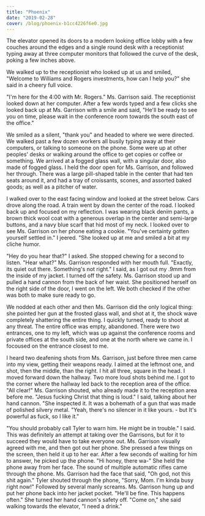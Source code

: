 ```yaml
---
title: "Phoenix"
date: "2019-02-28"
cover: /blog/phoenix-b1cc4226f6e0.jpg
---
```


The elevator opened its doors to a modern looking office lobby with a few couches around the edges and a single round desk with a receptionist typing away at three computer monitors that followed the curve of the desk, poking a few inches above.

We walked up to the receptionist who looked up at us and smiled, "Welcome to Williams and Rogers investments, how can I help you?" she said in a cheery full voice.

"I'm here for the 4:00 with Mr. Rogers." Ms. Garrison said. The receptionist looked down at her computer. After a few words typed and a few clicks she looked back up at Ms. Garrison with a smile and said, "He'll be ready to see you on time, please wait in the conference room towards the south east of the office."

We smiled as a silent, "thank you" and headed to where we were directed. We walked past a few dozen workers all busily typing away at their computers, or talking to someone on the phone. Some were up at other peoples' desks or walking around the office to get copies or coffee or something. We arrived at a fogged glass wall, with a singular door, also made of fogged glass. I held the door open for Ms. Garrison, and followed her through. There was a large pill-shaped table in the center that had ten seats around it, and had a tray of croissants, scones, and assorted baked goods; as well as a pitcher of water.

I walked over to the east facing window and looked at the street below. Cars drove along the road. A train went by down the center of the road. I looked back up and focused on my reflection. I was wearing black denim pants, a brown thick wool coat with a generous overlap in the center and semi-large buttons, and a navy blue scarf that hid most of my neck. I looked over to see Ms. Garrison on her phone eating a cookie. "You've certainty gotten yourself settled in." I jeered. "She looked up at me and smiled a bit at my cliche humor.

"Hey do you hear that?" I asked. She stopped chewing for a second to listen. "Hear what?" Ms. Garrison responded with her mouth full. "Exactly, its quiet out there. Something's not right." I said, as I got out my .9mm from the inside of my jacket. I turned off the safety. Ms. Garrison stood up and pulled a hand cannon from the back of her waist. She positioned herself on the right side of the door, I went on the left. We both checked if the other was both to make sure ready to go.

We nodded at each other and then Ms. Garrison did the only logical thing: she pointed her gun at the frosted glass wall, and shot at it, the shock wave completely shattering the entire thing. I quickly turned, ready to shoot at any threat. The entire office was empty, abandoned. There were two entrances, one to my left, which was up against the conference rooms and private offices at the south side, and one at the north where we came in. I focoused on the entrance closest to me.

I heard two deafening shots from Ms. Garrison, just before three men came into my view, getting their weapons ready. I aimed at the leftmost one, and shot, then the middle, than the right. I hit all three, square in the head. I moved forward down the hallway. Two more loud shots behind me. I got to the corner where the hallway led back to the reception area of the office. "All clear!" Ms. Garrison shouted, who already made it to the reception area before me. "Jesus fucking Christ that thing is loud." I said, talking about her hand cannon. "She inspected it. It was a bohemath of a gun that was made of polished silvery metal. "Yeah, there's no silencer in it like yours. - but It's powerful as fuck, so I like it."

"You should probably call Tyler to warn him. He might be in trouble." I said. This was definitely an attempt at taking over the Garrisons, but for it to succeed they would have to take everyone out. Ms. Garrison visually agreed with me, and then got out her phone. She pressed a few things on the screen, then held it up to her ear. After a few seconds of waiting for him to answer, he picked up the phone. "Hi honey, there wa-" She held the phone away from her face. The sound of multiple automatic rifles came through the phone. Ms. Garrison had the face that said, "Oh god, not this shit again." Tyler shouted through the phone, "Sorry, Mom. I'm kinda busy right now!" Followed by several manly screams. Ms. Garrison hung up and put her phone back into her jacket pocket. "He'll be fine. This happens often." She turned her hand cannon's safety off. "Come on," she said walking towards the elevator, "I need a drink."

